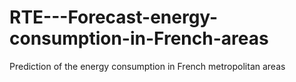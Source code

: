 # RTE---Forecast-energy-consumption-in-French-areas
Prediction of the energy consumption in French metropolitan areas
